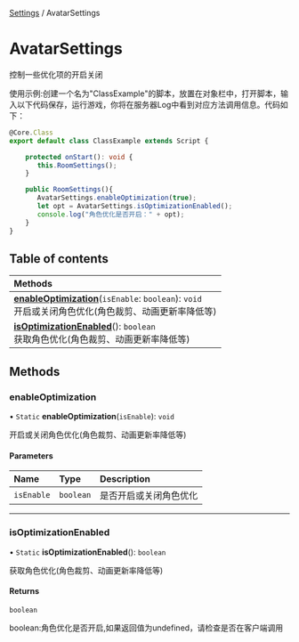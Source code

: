 [Settings](../groups/Core.Settings.md) / AvatarSettings

# AvatarSettings <Badge type="tip" text="Class" /> <Score text="AvatarSettings" />

控制一些优化项的开启关闭

使用示例:创建一个名为"ClassExample"的脚本，放置在对象栏中，打开脚本，输入以下代码保存，运行游戏，你将在服务器Log中看到对应方法调用信息。代码如下：
```ts
@Core.Class
export default class ClassExample extends Script {

    protected onStart(): void {
       this.RoomSettings();
    }

    public RoomSettings(){
       AvatarSettings.enableOptimization(true);
       let opt = AvatarSettings.isOptimizationEnabled();
       console.log("角色优化是否开启：" + opt);
    }
}
```

## Table of contents

| Methods |
| :-----|
| **[enableOptimization](mw.AvatarSettings.md#enableoptimization)**(`isEnable`: `boolean`): `void` <br> 开启或关闭角色优化(角色裁剪、动画更新率降低等)|
| **[isOptimizationEnabled](mw.AvatarSettings.md#isoptimizationenabled)**(): `boolean` <br> 获取角色优化(角色裁剪、动画更新率降低等)|

## Methods

### enableOptimization <Score text="enableOptimization" /> 

• `Static` **enableOptimization**(`isEnable`): `void` <Badge type="tip" text="client" />

开启或关闭角色优化(角色裁剪、动画更新率降低等)


#### Parameters

| Name | Type | Description |
| :------ | :------ | :------ |
| `isEnable` | `boolean` | 是否开启或关闭角色优化 |


___

### isOptimizationEnabled <Score text="isOptimizationEnabled" /> 

• `Static` **isOptimizationEnabled**(): `boolean` <Badge type="tip" text="client" />

获取角色优化(角色裁剪、动画更新率降低等)


#### Returns

`boolean`

boolean:角色优化是否开启,如果返回值为undefined，请检查是否在客户端调用
